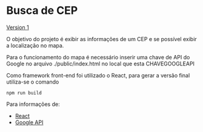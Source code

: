 # Busca de CEP

[Version 1](https://github.com/WesleyAdriann/busca_de_cep/tree/version_1)

O objetivo do projeto é exibir as informações de um CEP e se possível exibir a localização no mapa.

Para o funcionamento do mapa é necessário inserir uma chave de API do Google no arquivo ./public/index.html no local que esta CHAVEGOOGLEAPI

Como framework front-end foi utilizado o React, para gerar a versão final utiliza-se o comando

```
npm run build
```

Para informações de:

* [React](https://reactjs.org)
* [Google API](https://console.developers.google.com/apis/library?hl=pt-br&pli=1)

